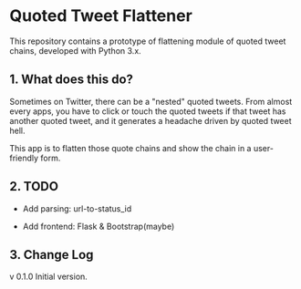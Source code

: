 # Quoted Tweet Flattener
This repository contains a prototype of flattening module of quoted tweet chains, developed with Python 3.x.



## 1. What does this do?



Sometimes on Twitter, there can be a "nested" quoted tweets. From almost every apps, you have to click or touch the quoted tweets if that tweet has another quoted tweet, and it generates a headache driven by quoted tweet hell.

This app is to flatten those quote chains and show the chain in a user-friendly form.



## 2. TODO

- Add parsing: url-to-status_id

- Add frontend: Flask & Bootstrap(maybe)


## 3. Change Log

v 0.1.0 Initial version.
